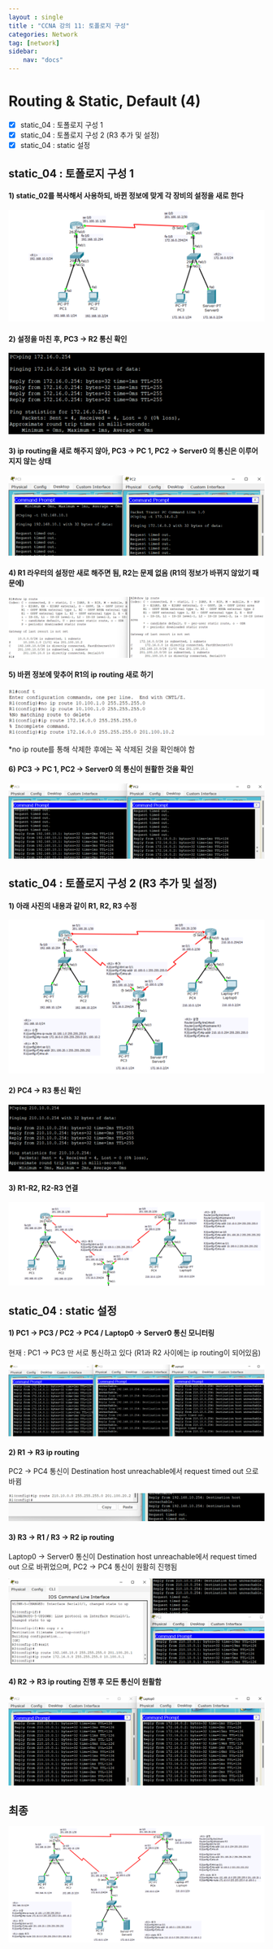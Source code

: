 ```yaml
---
layout : single
title : "CCNA 강의 11: 토폴로지 구성"
categories: Network
tag: [network]
sidebar:
    nav: "docs"
---
```


# Routing & Static, Default (4)

-  [x] static_04 : 토폴로지 구성 1
-  [x] static_04 : 토폴로지 구성 2 (R3 추가 및 설정)
-  [x] static_04 : static 설정

## static_04 : 토폴로지 구성 1

#### 1) static_02를 복사해서 사용하되, 바뀐 정보에 맞게 각 장비의 설정을 새로 한다

<img src = "/images/network/packet_tracer/54.png">

#### 2) 설정을 마친 후, PC3 -> R2 통신 확인

<img src = "/images/network/packet_tracer/53.png">

#### 3) ip routing을 새로 해주지 않아, PC3 -> PC 1, PC2 -> Server0 의 통신은 이루어지지 않는 상태

<img src = "/images/network/packet_tracer/55.png">

#### 4) R1 라우터의 설정만 새로 해주면 됨, R2는 문제 없음 (R1의 정보가 바뀌지 않았기 때문에)

<img src = "/images/network/packet_tracer/56.png">

#### 5) 바뀐 정보에 맞추어 R1의 ip routing 새로 하기

<img src = "/images/network/packet_tracer/58.png">

\*no ip route를 통해 삭제한 후에는 꼭 삭제된 것을 확인해야 함


#### 6) PC3 -> PC 1, PC2 -> Server0 의 통신이 원활한 것을 확인

<img src = "/images/network/packet_tracer/57.png">

## static_04 : 토폴로지 구성 2 (R3 추가 및 설정)

#### 1) 아래 사진의 내용과 같이 R1, R2, R3 수정

<img src = "/images/network/packet_tracer/60.png">

#### 2) PC4 -> R3 통신 확인

<img src = "/images/network/packet_tracer/59.png">

#### 3) R1-R2, R2-R3 연결

<img src = "/images/network/packet_tracer/61.png">

## static_04 : static 설정


#### 1) PC1 -> PC3 / PC2 -> PC4 / Laptop0 -> Server0 통신 모니터링

현재 : PC1 -> PC3 만 서로 통신하고 있다 (R1과 R2 사이에는 ip routing이 되어있음)

<img src = "/images/network/packet_tracer/62.png">

#### 2) R1 -> R3 ip routing

PC2 -> PC4 통신이 Destination host unreachable에서 request timed out 으로 바뀜

<img src = "/images/network/packet_tracer/63.png">

#### 3) R3 -> R1 / R3 -> R2 ip routing

Laptop0 -> Server0 통신이 Destination host unreachable에서 request timed out 으로 바뀌었으며, PC2 -> PC4 통신이 원활히 진행됨

<img src = "/images/network/packet_tracer/64.png">

#### 4) R2 -> R3 ip routing 진행 후 모든 통신이 원활함

<img src = "/images/network/packet_tracer/65.png">

## 최종

<img src = "/images/network/packet_tracer/66.png">